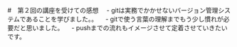 #　第２回の講座を受けての感想
　- gitは実務でかかせないバージョン管理システムであることを学びました。。
　- gitで使う言葉の理解までもう少し慣れが必要だと思いました。
　- pushまでの流れもイメージさせて定着させていきたいです。
